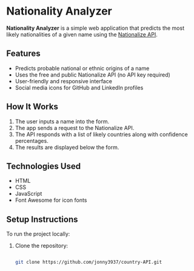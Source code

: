 # Nationality Analyzer

**Nationality Analyzer** is a simple web application that predicts the most likely nationalities of a given name using the [Nationalize API](https://nationalize.io/).

## Features

- Predicts probable national or ethnic origins of a name
- Uses the free and public Nationalize API (no API key required)
- User-friendly and responsive interface
- Social media icons for GitHub and LinkedIn profiles

## How It Works

1. The user inputs a name into the form.
2. The app sends a request to the Nationalize API.
3. The API responds with a list of likely countries along with confidence percentages.
4. The results are displayed below the form.

## Technologies Used

- HTML
- CSS
- JavaScript
- Font Awesome for icon fonts


## Setup Instructions

To run the project locally:

1. Clone the repository:

   ```bash
   
   git clone https://github.com/jonny3937/country-API.git


